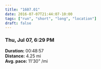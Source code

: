 ```yaml
---
title: "1607.01"
date: 2016-07-07T21:44:07-10:00
tags: ["run", "short", "long", "location"]
draft: false
---
```


### Thu, Jul 07, 6:29 PM

**Duration:** 00:48:57  
**Distance:** 4.25 mi  
**Avg. pace:** 11'30" /mi